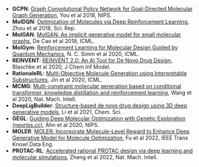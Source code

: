 * **GCPN**: [Graph Convolutional Policy Network for Goal-Directed Molecular Graph Generation](https://arxiv.org/abs/1806.02473), You et al 2018, NIPS.
* **MolDQN**: [Optimization of Molecules via Deep Reinforcement Learning](https://arxiv.org/abs/1810.08678), Zhou et al 2018, Sci. Rep.
* **MolGAN**: [MolGAN: An implicit generative model for small molecular graphs](https://arxiv.org/abs/1805.11973), De Cao et al 2018, ICML.
* **MolGym**: [Reinforcement Learning for Molecular Design Guided by Quantum Mechanics](https://arxiv.org/abs/2002.07717), N. C. Simm et al 2020, ICML.
* **REINVENT**: [REINVENT 2.0: An AI Tool for De Novo Drug Design](https://pubs.acs.org/doi/10.1021/acs.jcim.0c00915), Blaschke et al 2020, J Chem Inf Model.
* **RationaleRL**: [Multi-Objective Molecule Generation using Interpretable Substructures](https://arxiv.org/abs/2002.03244), Jin et al 2020, ICML.
* **MCMG**: [Multi-constraint molecular generation based on conditional transformer, knowledge distillation and reinforcement learning](https://www.nature.com/articles/s42256-021-00403-1), Wang et al 2020, Nat. Mach. Intell.
* **DeepLigBuilder**: [Structure-based de novo drug design using 3D deep generative models](https://pubs.rsc.org/en/content/articlelanding/2021/sc/d1sc04444c), Li et al 2021, Chem. Sci.
* **GEGL**: [Guiding Deep Molecular Optimization with Genetic Exploration (neurips.cc)](https://proceedings.neurips.cc//paper/2020/hash/8ba6c657b03fc7c8dd4dff8e45defcd2-Abstract.html), Ahn et al 2020, NIPS.
* **MOLER**: [MOLER: Incorporate Molecule-Level Reward to Enhance Deep Generative Model for Molecule Optimization](https://ieeexplore.ieee.org/document/9330796), Fu et al 2022, IEEE Trans Knowl Data Eng.
* **PROTAC-RL**: [Accelerated rational PROTAC design via deep learning and molecular simulations](https://www.nature.com/articles/s42256-022-00527-y), Zheng et al 2022, Nat. Mach. Intell.
